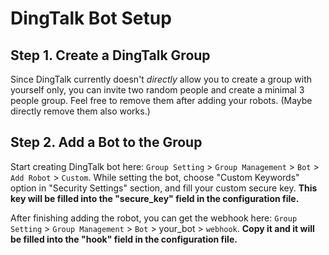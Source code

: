 # DingTalk Bot Setup

## Step 1. Create a DingTalk Group

Since DingTalk currently doesn't *directly* allow you to create a group with yourself only, you can invite two random people and create a minimal 3 people group. Feel free to remove them after adding your robots. (Maybe directly remove them also works.)

## Step 2. Add a Bot to the Group

Start creating DingTalk bot here: `Group Setting` > `Group Management` > `Bot` > `Add Robot` > `Custom`.
While setting the bot, choose "Custom Keywords" option in "Security Settings" section, and fill your custom secure key. **This key will be filled into the "secure_key" field in the configuration file.**

After finishing adding the robot, you can get the webhook here: `Group Setting` > `Group Management` > `Bot` > your_bot > `webhook`. **Copy it and it will be filled into the "hook" field in the configuration file.**